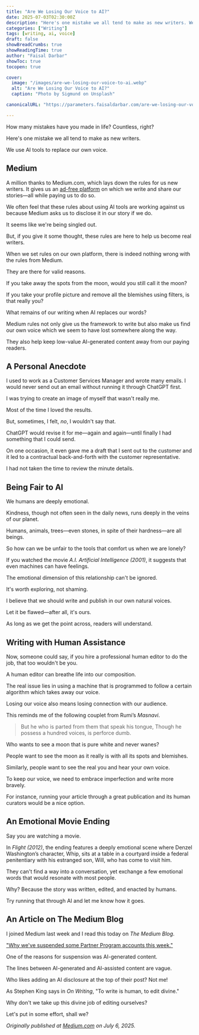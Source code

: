 ```yaml
---
title: "Are We Losing Our Voice to AI?"
date: 2025-07-03T02:30:00Z
description: "Here's one mistake we all tend to make as new writers. We use AI tools to replace our own voice."
categories: ["Writing"]
tags: [writing, ai, voice]
draft: false
showBreadCrumbs: true
showReadingTime: true
author: "Faisal Darbar"
showToc: true
tocopen: true

cover:
  image: "/images/are-we-losing-our-voice-to-ai.webp"
  alt: "Are We Losing Our Voice to AI?"
  caption: "Photo by Sigmund on Unsplash"

canonicalURL: "https://parameters.faisaldarbar.com/are-we-losing-our-voice-to-ai-fa64fa13ac25"

---
```


How many mistakes have you made in life? Countless, right? 

Here's one mistake we all tend to make as new writers. 

We use AI tools to replace our own voice.

## Medium

A million thanks to Medium.com, which lays down the rules for us new writers. It gives us an <a href="https://medium.com/blog/state-of-medium-c54d1706a9b4" target="_blank" rel="noopener">ad-free platform</a> on which we write and share our stories—all while paying us to do so.

We often feel that these rules about using AI tools are working against us because Medium asks us to disclose it in our story if we do.

It seems like we're being singled out.

But, if you give it some thought, these rules are here to help us become real writers.

When we set rules on our own platform, there is indeed nothing wrong with the rules from Medium.

They are there for valid reasons.

If you take away the spots from the moon, would you still call it the moon? 

If you take your profile picture and remove all the blemishes using filters, is that really you? 

What remains of our writing when AI replaces our words?

Medium rules not only give us the framework to write but also make us find our own voice which we seem to have lost somewhere along the way. 

They also help keep low-value AI-generated content away from our paying readers.

## A Personal Anecdote

I used to work as a Customer Services Manager and wrote many emails. I would never send out an email without running it through ChatGPT first. 

I was trying to create an image of myself that wasn't really me.

Most of the time I loved the results. 

But, sometimes, I felt, *no*, I wouldn't say that. 

ChatGPT would revise it for me—again and again—until finally I had something that I could send.

On one occasion, it even gave me a draft that I sent out to the customer and it led to a contractual back-and-forth with the customer representative.

I had not taken the time to review the minute details.

## Being Fair to AI

We humans are deeply emotional. 

Kindness, though not often seen in the daily news, runs deeply in the veins of our planet.

Humans, animals, trees—even stones, in spite of their hardness—are all beings.

So how can we be unfair to the tools that comfort us when we are lonely?

If you watched the movie *A.I. Artificial Intelligence (2001)*, it suggests that even machines can have feelings.

The emotional dimension of this relationship can't be ignored. 

It's worth exploring, not shaming.

I believe that we should write and publish in our own natural voices. 

Let it be flawed—after all, it's ours.

As long as we get the point across, readers will understand.

## Writing with Human Assistance

Now, someone could say, if you hire a professional human editor to do the job, that too wouldn't be you.

A human editor can breathe life into our composition.

The real issue lies in using a machine that is programmed to follow a certain algorithm which takes away our voice.

Losing our voice also means losing connection with our audience.

This reminds me of the following couplet from Rumi’s *Masnavi*.

> But he who is parted from them that speak his tongue, 
> Though he possess a hundred voices, is perforce dumb.

Who wants to see a moon that is pure white and never wanes?

People want to see the moon as it really is with all its spots and blemishes.

Similarly, people want to see the real you and hear your own voice.

To keep our voice, we need to embrace imperfection and write more bravely.

For instance, running your article through a great publication and its human curators would be a nice option.

## An Emotional Movie Ending

Say you are watching a movie. 

In *Flight (2012)*, the ending features a deeply emotional scene where Denzel Washington’s character, Whip, sits at a table in a courtyard inside a federal penitentiary with his estranged son, Will, who has come to visit him. 

They can't find a way into a conversation, yet exchange a few emotional words that would resonate with most people. 

Why? Because the story was written, edited, and enacted by humans.

Try running that through AI and let me know how it goes.

## An Article on The Medium Blog

I joined Medium last week and I read this today on *The Medium Blog*.

<a href="https://medium.com/blog/why-weve-suspended-partner-program-accounts-this-week-05ed38fca4c3" target="_blank" rel="noopener">"Why we've suspended some Partner Program accounts this week."</a>

One of the reasons for suspension was AI-generated content.

The lines between AI-generated and AI-assisted content are vague. 

Who likes adding an AI disclosure at the top of their post? Not me!

As Stephen King says in *On Writing*, "To write is human, to edit divine."

Why don't we take up this divine job of editing ourselves?

Let's put in some effort, shall we?

*Originally published at <a href="https://parameters.faisaldarbar.com/are-we-losing-our-voice-to-ai-fa64fa13ac25" target="_blank" rel="noopener">Medium.com</a> on July 6, 2025.*